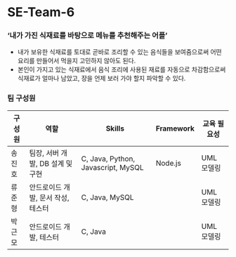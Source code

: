 # SE-Team-6

### ‘내가 가진 식재료를 바탕으로 메뉴를 추천해주는 어플’
- 내가 보유한 식재료를 토대로 곧바로 조리할 수 있는 음식들을 보여줌으로써 어떤 요리를 만들어서 먹을지 고민하지 않아도 된다.
- 본인이 가지고 있는 식재료에서 음식 조리에 사용된 재료를 자동으로 차감함으로써 식재료가 얼마나 남았고, 장을 언제 보러 가야 할지 파악할 수 있다.

### 팀 구성원
| 구성원 | 역할 | Skills | Framework | 교육 필요성 |
|---|---|---|---|---|
| 송진호 | 팀장, 서버 개발, DB 설계 및 구현 | C, Java, Python, Javascript, MySQL | Node.js | UML 모델링 |
| 류준형 | 안드로이드 개발, 문서 작성, 테스터 | C, Java, MySQL | | UML 모델링 |
| 박근모 | 안드로이드 개발, 테스터| C, Java | | UML 모델링 |
